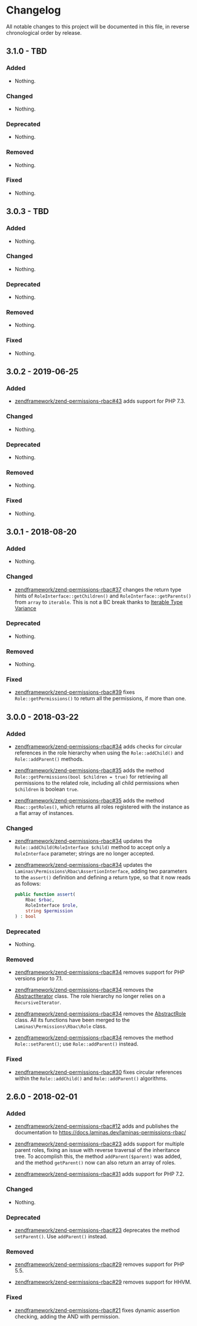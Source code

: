 # Changelog

All notable changes to this project will be documented in this file, in reverse chronological order by release.

## 3.1.0 - TBD

### Added

- Nothing.

### Changed

- Nothing.

### Deprecated

- Nothing.

### Removed

- Nothing.

### Fixed

- Nothing.

## 3.0.3 - TBD

### Added

- Nothing.

### Changed

- Nothing.

### Deprecated

- Nothing.

### Removed

- Nothing.

### Fixed

- Nothing.

## 3.0.2 - 2019-06-25

### Added

- [zendframework/zend-permissions-rbac#43](https://github.com/zendframework/zend-permissions-rbac/pull/43) adds support for PHP 7.3.

### Changed

- Nothing.

### Deprecated

- Nothing.

### Removed

- Nothing.

### Fixed

- Nothing.

## 3.0.1 - 2018-08-20

### Added

- Nothing.

### Changed

- [zendframework/zend-permissions-rbac#37](https://github.com/zendframework/zend-permissions-rbac/pull/37) changes
  the return type hints of `RoleInterface::getChildren()` and `RoleInterface::getParents()`
  from `array` to `iterable`. This is not a BC break thanks to [Iterable Type Variance](http://php.net/manual/en/language.types.iterable.php#language.types.iterable.variance)

### Deprecated

- Nothing.

### Removed

- Nothing.

### Fixed

- [zendframework/zend-permissions-rbac#39](https://github.com/zendframework/zend-permissions-rbac/pull/39) fixes
  `Role::getPermissions()` to return all the permissions, if more than one.
  
## 3.0.0 - 2018-03-22

### Added

- [zendframework/zend-permissions-rbac#34](https://github.com/zendframework/zend-permissions-rbac/pull/34) adds
  checks for circular references in the role hierarchy when using the
  `Role::addChild()` and `Role::addParent()` methods.

- [zendframework/zend-permissions-rbac#35](https://github.com/zendframework/zend-permissions-rbac/pull/35) adds
  the method `Role::getPermissions(bool $children = true)` for retrieving all
  permissions to the related role, including all child permissions when
  `$children` is boolean `true`.

- [zendframework/zend-permissions-rbac#35](https://github.com/zendframework/zend-permissions-rbac/pull/35) adds
  the method `Rbac::getRoles()`, which returns all roles registered with the
  instance as a flat array of instances.

### Changed

- [zendframework/zend-permissions-rbac#34](https://github.com/zendframework/zend-permissions-rbac/pull/34) updates
  the `Role::addChild(RoleInterface $child)` method to accept only a `RoleInterface` parameter;
  strings are no longer accepted.

- [zendframework/zend-permissions-rbac#34](https://github.com/zendframework/zend-permissions-rbac/pull/34) updates
  the `Laminas\Permissions\Rbac\AssertionInterface`, adding two parameters to the
  `assert()` definition and defining a return type, so that it now reads as
  follows:

  ```php
  public function assert(
      Rbac $rbac,
      RoleInterface $role,
      string $permission
  ) : bool
  ```

### Deprecated

- Nothing.

### Removed

- [zendframework/zend-permissions-rbac#34](https://github.com/zendframework/zend-permissions-rbac/pull/34) removes
  support for PHP versions prior to 7.1.

- [zendframework/zend-permissions-rbac#34](https://github.com/zendframework/zend-permissions-rbac/pull/34) removes
  the [AbstractIterator](https://github.com/laminas/laminas-permissions-rbac/blob/release-2.6.0/src/AbstractIterator.php)
  class. The role hierarchy no longer relies on a `RecursiveIterator`.

- [zendframework/zend-permissions-rbac#34](https://github.com/zendframework/zend-permissions-rbac/pull/34) removes
  the [AbstractRole](https://github.com/laminas/laminas-permissions-rbac/blob/release-2.6.0/src/AbstractRole.php)
  class. All its functions have been merged to the `Laminas\Permissions\Rbac\Role`
  class.

- [zendframework/zend-permissions-rbac#34](https://github.com/zendframework/zend-permissions-rbac/pull/34) removes
  the method `Role::setParent()`; use `Role::addParent()` instead.

### Fixed

- [zendframework/zend-permissions-rbac#30](https://github.com/zendframework/zend-permissions-rbac/issues/30) fixes
  circular references within the `Role::addChild()` and `Role::addParent()`
  algorithms.

## 2.6.0 - 2018-02-01

### Added

- [zendframework/zend-permissions-rbac#12](https://github.com/zendframework/zend-permissions-rbac/pull/12) adds
  and publishes the documentation to https://docs.laminas.dev/laminas-permissions-rbac/

- [zendframework/zend-permissions-rbac#23](https://github.com/zendframework/zend-permissions-rbac/pull/23) adds
  support for multiple parent roles, fixing an issue with reverse traversal of
  the inheritance tree. To accomplish this, the method `addParent($parent)` was
  added, and the method `getParent()` now can also return an array of roles.

- [zendframework/zend-permissions-rbac#31](https://github.com/zendframework/zend-permissions-rbac/pull/31) adds
  support for PHP 7.2.

### Changed

- Nothing.

### Deprecated

- [zendframework/zend-permissions-rbac#23](https://github.com/zendframework/zend-permissions-rbac/pull/23)
  deprecates the method `setParent()`. Use `addParent()` instead.

### Removed

- [zendframework/zend-permissions-rbac#29](https://github.com/zendframework/zend-permissions-rbac/pull/29) removes
  support for PHP 5.5.

- [zendframework/zend-permissions-rbac#29](https://github.com/zendframework/zend-permissions-rbac/pull/29) removes
  support for HHVM.

### Fixed

- [zendframework/zend-permissions-rbac#21](https://github.com/zendframework/zend-permissions-rbac/pull/21) fixes
  dynamic assertion checking, adding the AND with permission.
